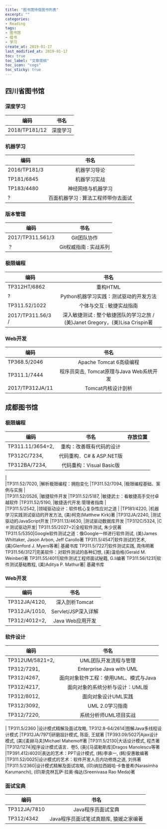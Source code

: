 ```yaml
---
title: "图书馆待借图书列表"
excerpt: ""
categories:
- Reading
tags:
- 图书馆
- 借书
- 学习
create_at: 2019-01-17
last_modified_at: 2019-01-17
toc: true
toc_label: "文章提纲"
toc_icon: "cogs"
toc_sticky: true
---
```


## 四川省图书馆
### 深度学习

|编码|书名|
|---|:----:|
|2018/TP181/12|深度学习|

### 机器学习

|编码|书名|
|---|:----:|
|2016/TP181/3| 		机器学习导论 
|TP181/6845 |			机器学习实战
|TP183/4480 |			神经网络与机器学习
|?			|		百面机器学习 : 算法工程师带你去面试

### 版本管理

|编码|书名|
|---|:----:|
|2017/TP311.561/3|	Git团队协作
|？				|	Git权威指南 : 实战系列 

### 极限编程

|编码|书名|
|---|:----:|
|TP312HT/6862 		|重构HTML 
|?					|Python机器学习实践：测试驱动的开发方法 
|TP311.52/1022 		|个体与交互 : 敏捷实战指南
2017/TP311.56/3 /|深入敏捷测试 : 整个敏捷团队的学习之旅 / (美)Janet Gregory，(美)Lisa Crispin著

### Web开发

|编码|书名|
|---|:----:|
TP368.5/2046 		|Apache Tomcat 6高级编程
TP311.1/7444 		|程序员突击, Tomcat原理与Java Web系统开发
2017/TP312JA/11 	|Tomcat内核设计剖析

## 成都图书馆
### 极限编程

|编码|书名|存放位置|
|---|:----:|---|
|TP311.11/3654=2,	|重构：改善既有代码的设计
|TP312C/7234,		|代码重构．C# & ASP.NET版
|TP312BA/7234,		|代码重构：Visual Basic版
|	
|TP311.52/7020,		|解析极限编程：拥抱变化
|TP311.52/7094,		|极限编程基础、案例与实施
|	
|TP311.52/0526,		|敏捷软件开发
|TP311.52/5187,		|敏捷武士：看敏捷高手交付卓越软件
|TP311.52/5190,		|敏捷迭代开发:管理者指南
|	
|TP311.5/2542,		|领域驱动设计：软件核心复杂性应对之道
|
|TP181/4220,			|机器学习实践测试驱动的开发方法, (美)柯克(Matthew Kirk)著
|TP312JA/2240,		|测试驱动的JavaScript开发
|TP311.13/4630,		|测试驱动数据库开发
|TP312C/5324, 		|C＃测试驱动开发|
TP311.55/2027=2|全程软件测试, 朱少民著
TP311.5/5350|Google软件测试之道：像Google一样进行软件测试, (美)James Whittaker, Jason Arbon, Jeff Carollo著
TP311.5/4547|软件测试的艺术, (美)Glenford J. Myers等著|	基藏书库
TP311.5/7227|软件测试实践, 周伟明著
TP311.56/3127|完美软件：对软件测试的各种幻想, (美)温伯格(Gerald M. Weinber)著
TP311.55/4011|软件测试工程师面试秘籍, G.li编著
TP311.56/1231|软件测试基础教程, (美)Aditya P. Mathur著|	基藏书库

### Web开发

|编码|书名|
|---|:----:|	
TP312JA/4120,		|深入剖析Tomcat
TP312JA/1010,		|Servlet/JSP深入详解
TP312/4012=2,		|Java Web应用开发

### 软件设计

|编码|书名|
|---|:----:|
TP312UM/5821=2,		|UML团队开发流程与管理
TP312/7291,			|Enterprise Java with UML
TP312/4267,			|面向对象软件工程：使用UML、模式与Java
TP312/4217,			|面向对象的系统分析与设计：UML版
TP312/8012,			|面向对象设计UML实践
TP312/3092,			|UML 2.0学习指南
TP312/7220,			|系统分析师UML项目实战
|
TP311.5/2360 		|设计模式精解及面试攻略,
TP312.8-64/2614|图解Java多线程设计模式 
|TP312JA/7971|研磨設計模式, 陈臣, 王斌著
|TP393.09/5027|Ajax设计模式, (美)[麦赫马夫]Michael Mahemoff著
|TP311.5/2130|大话设计模式, 程杰著
|TP312/1274|程序设计模式语言．卷5, (美)[马诺勒斯库]Dragos Manolescu等著
|TP391.412/4020|表达的艺术：PPT设计模式, (韩)李承一, (韩)安惠敏编著
|TP311.52/0025|设计模式的艺术：软件开发人员内功修炼之道, 刘伟著
|TP311.5/2360|设计模式精解及面试攻略, (印)纳拉西姆哈·卡鲁曼希(Narasimha Karumanchi), (印)斯克林瓦萨·拉奥·梅达(Sreenivasa Rao Meda)著

### 面试宝典

|编码|书名|
|---|:----:|
|TP312JA/7810|Java程序员面试宝典
|TP312/4342|Java程序员面试笔试真题库, 猿媛之家编著
